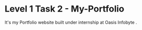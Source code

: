 # Level 1 Task 2 - My-Portfolio
 It's my Portfolio website built under internship at Oasis Infobyte . 
